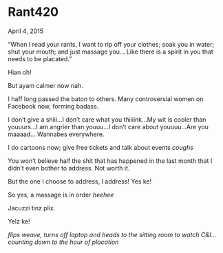 # Rant420




April 4, 2015

“When I read your rants, I want to rip off your clothes; soak you in water; shut your mouth; and just massage you…
Like there is a spirit in you that needs to be placated.”

Hian oh!

But ayam calmer now nah. 

I haff long passed the baton to others. Many controversial women on Facebook now, forming badass. 

I don’t give a shiii…I don’t care what you thiiiink…My wit is cooler than youuurs…I am angrier than youuu…I don’t care about youuuu…Are you maaaad… Wannabes everywhere.

I do cartoons now; give free tickets and talk about events *coughs*

You won’t believe half the shit that has happened in the last month that I didn’t even bother to address. Not worth it.

But the one I choose to address, I address! Yes ke!

So yes, a massage is in order *heehee*

Jacuzzi tinz plix.
 
Yelz ke!

*flips weave, turns off laptop and heads to the sitting room to watch C&I…counting down to the hour of placation*